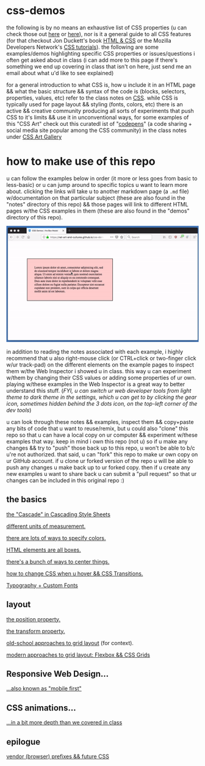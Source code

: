 # css-demos

the following is by no means an exhaustive list of CSS properties (u can check those out [here](https://developer.mozilla.org/en-US/docs/Web/CSS/Reference) or [here](https://css-tricks.com/almanac/)), nor is it a general guide to all CSS features (for that checkout Jon Duckett's book [HTML & CSS](http://www.htmlandcssbook.com/) or the Mozilla Developers Network's [CSS tutorials](https://developer.mozilla.org/en-US/docs/Web/Guide/CSS/Getting_started)). the following are some examples/demos highlighting specific CSS properties or issues/questions i often get asked about in class (i can add more to this page if there's something we end up covering in class that isn't on here, just send me an email about what u'd like to see explained)

for a general introduction to what CSS is, how u include it in an HTML page && what the basic structure && syntax of the code is (blocks, selectors, properties, values, etc) refer to the class notes on [CSS](https://github.com/net-art-and-cultures/syllabus-and-notes/tree/master/notes/css). while CSS is typically used for page layout && styling (fonts, colors, etc) there is an active && creative community producing all sorts of experiments that push CSS to it's limits && use it in unconventional ways, for some examples of this "CSS Art" check out this curatedl ist of "[codepens](https://codepen.io/)" (a code sharing + social media site popular among the CSS community) in the class notes under [CSS Art Gallery](https://github.com/net-art-and-cultures/syllabus-and-notes/tree/master/notes/css-gallery)


# how to make use of this repo

u can follow the examples below in order (it more or less goes from basic to less-basic) or u can jump around to specific topics u want to learn more about. clicking the links will take u to another markdown page (a `.md` file) w/documentation on that particular subject (these are also found in the "notes" directory of this repo) && those pages will link to different HTML pages w/the CSS examples in them (these are also found in the "demos" directory of this repo).

![web inspector](images/web-inspector.gif)

in addition to reading the notes associated with each example, i highly recommend that u also right-mouse click (or CTRL+click or two-finger click w/ur track-pad) on the different elements on the example pages to inspect them w/the Web Inspector i showed u in class. this way u can experiment w/them by changing their CSS values or adding some properties of ur own. playing w/these examples in the Web Inspector is a great way to better understand this stuff. (*FYI, u can switch ur web developer tools from light theme to dark theme in the settings, which u can get to by clicking the gear icon, sometimes hidden behind the 3 dots icon, on the top-left corner of the dev tools*)

u can look through these notes && examples, inspect them && copy+paste any bits of code that u want to reuse/remix, but u could also "clone" this repo so that u can have a local copy on ur computer && experiment w/these examples that way. keep in mind i own this repo (not u) so if u make any changes && try to "push" those back up to this repo, u won't be able to b/c u're not authorized. that said, u can "fork" this repo to make ur own copy on ur GitHub account. if u clone ur forked version of the repo u will be able to push any changes u make back up to ur forked copy. then if u create any new examples u want to share back u can submit a "pull request" so that ur changes can be included in this original repo :)

## the basics

[the "Cascade" in Cascading Style Sheets](notes/the-cascade.md)

[different units of measurement.](notes/css-units.md)

[there are lots of ways to specify colors.](notes/css-colors.md)

[HTML elements are all boxes.](notes/the-box-model.md)

[there's a bunch of ways to center things.](notes/centering-things.md)

[how to change CSS when u hover && CSS Transitions.](notes/hover-transitions.md)

[Typography + Custom Fonts](notes/typography.md)

## layout

[the position property.](notes/position.md)

[the transform property.](notes/transform.md)

[old-school approaches to grid layout](notes/layout-old.md) (for context).

[modern approaches to grid layout: Flexbox && CSS Grids](notes/layout-modern.md)

## Responsive Web Design...

[...also known as "mobile first"](notes/media-queries.md)

## CSS animations...

[...in a bit more depth than we covered in class](notes/css-animations.md)

## epilogue

[vendor (browser) prefixes && future CSS](notes/vendor-prefixes.md)
